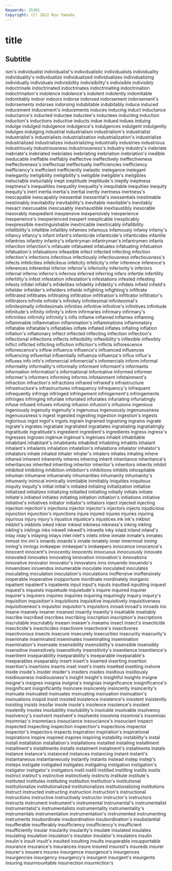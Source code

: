 ```yaml
---
Keywords: 25301
Copyright: (C) 2022 Ryu Yamada
---
```



# title

## Subtitle
ism's individualist individualist's individualistic individualists individuality individuality's individualize individualized
individualizes individualizing individually individuals indivisibility indivisibility's indivisible indivisibly indoctrinate indoctrinated
indoctrinates indoctrinating indoctrination indoctrination's indolence indolence's indolent indolently indomitable indomitably
indoor indoors indorse indorsed indorsement indorsement's indorsements indorses indorsing indubitable
indubitably induce induced inducement inducement's inducements induces inducing induct inductance
inductance's inducted inductee inductee's inductees inducting induction induction's inductions inductive
inducts indue indued indues induing indulge indulged indulgence indulgence's indulgences
indulgent indulgently indulges indulging industrial industrialism industrialism's industrialist industrialist's industrialists
industrialization industrialization's industrialize industrialized industrializes industrializing industrially industries industrious industriously
industriousness industriousness's industry industry's inebriate inebriate's inebriated inebriates inebriating inebriation
inebriation's inedible ineducable ineffable ineffably ineffective ineffectively ineffectiveness ineffectiveness's ineffectual
ineffectually inefficiencies inefficiency inefficiency's inefficient inefficiently inelastic inelegance inelegant inelegantly
ineligibility ineligibility's ineligible ineligible's ineligibles ineluctable ineluctably inept ineptitude ineptitude's
ineptly ineptness ineptness's inequalities inequality inequality's inequitable inequities inequity inequity's
inert inertia inertia's inertial inertly inertness inertness's inescapable inescapably inessential
inessential's inessentials inestimable inestimably inevitability inevitability's inevitable inevitable's inevitably inexact
inexcusable inexcusably inexhaustible inexhaustibly inexorable inexorably inexpedient inexpensive inexpensively inexperience
inexperience's inexperienced inexpert inexplicable inexplicably inexpressible inextinguishable inextricable inextricably infallibility
infallibility's infallible infallibly infamies infamous infamously infamy infamy's infancy infancy's
infant infant's infanticide infanticide's infanticides infantile infantries infantry infantry's infantryman
infantryman's infantrymen infants infarction infarction's infatuate infatuated infatuates infatuating infatuation
infatuation's infatuations infeasible infect infected infecting infection infection's infections infectious
infectiously infectiousness infectiousness's infects infelicities infelicitous infelicity infelicity's infer inference
inference's inferences inferential inferior inferior's inferiority inferiority's inferiors infernal inferno
inferno's infernos inferred inferring infers infertile infertility infertility's infest infestation
infestation's infestations infested infesting infests infidel infidel's infidelities infidelity infidelity's
infidels infield infield's infielder infielder's infielders infields infighting infighting's infiltrate
infiltrated infiltrates infiltrating infiltration infiltration's infiltrator infiltrator's infiltrators infinite infinite's
infinitely infinitesimal infinitesimal's infinitesimally infinitesimals infinities infinitive infinitive's infinitives infinitude
infinitude's infinity infinity's infirm infirmaries infirmary infirmary's infirmities infirmity infirmity's
infix inflame inflamed inflames inflaming inflammable inflammation inflammation's inflammations inflammatory
inflatable inflatable's inflatables inflate inflated inflates inflating inflation inflation's inflationary
inflect inflected inflecting inflection inflection's inflectional inflections inflects inflexibility inflexibility's
inflexible inflexibly inflict inflicted inflicting infliction infliction's inflicts inflorescence inflorescence's
inflow influence influence's influenced influences influencing influential influentially influenza influenza's
influx influx's influxes info info's infomercial infomercial's infomercials inform informal
informality informality's informally informant informant's informants information information's informational informative
informed informer informer's informers informing informs infotainment infotainment's infraction infraction's
infractions infrared infrared's infrastructure infrastructure's infrastructures infrequency infrequency's infrequent infrequently
infringe infringed infringement infringement's infringements infringes infringing infuriate infuriated infuriates
infuriating infuriatingly infuse infused infuses infusing infusion infusion's infusions ingenious
ingeniously ingenuity ingenuity's ingenuous ingenuously ingenuousness ingenuousness's ingest ingested ingesting
ingestion ingestion's ingests inglorious ingot ingot's ingots ingrain ingrained ingraining
ingrains ingrate ingrate's ingrates ingratiate ingratiated ingratiates ingratiating ingratiatingly ingratitude
ingratitude's ingredient ingredient's ingredients ingress ingress's ingresses ingrown ingénue ingénue's
ingénues inhabit inhabitable inhabitant inhabitant's inhabitants inhabited inhabiting inhabits inhalant
inhalant's inhalants inhalation inhalation's inhalations inhalator inhalator's inhalators inhale inhaled
inhaler inhaler's inhalers inhales inhaling inhere inhered inherent inherently inheres
inhering inherit inheritance inheritance's inheritances inherited inheriting inheritor inheritor's inheritors
inherits inhibit inhibited inhibiting inhibition inhibition's inhibitions inhibits inhospitable inhuman
inhumane inhumanely inhumanities inhumanity inhumanity's inhumanly inimical inimically inimitable inimitably
iniquities iniquitous iniquity iniquity's initial initial's initialed initialing initialization initialize
initialized initializes initializing initialled initialling initially initials initiate initiate's initiated
initiates initiating initiation initiation's initiations initiative initiative's initiatives initiator initiator's
initiators inject injected injecting injection injection's injections injector injector's injectors
injects injudicious injunction injunction's injunctions injure injured injures injuries injuring
injurious injury injury's injustice injustice's injustices ink ink's inkblot inkblot's
inkblots inked inkier inkiest inkiness inkiness's inking inkling inkling's inklings
inks inkwell inkwell's inkwells inky inlaid inland inland's inlay inlay's
inlaying inlays inlet inlet's inlets inline inmate inmate's inmates inmost
inn inn's innards innards's innate innately inner innermost inning inning's
innings innkeeper innkeeper's innkeepers innocence innocence's innocent innocent's innocently innocents
innocuous innocuously innovate innovated innovates innovating innovation innovation's innovations innovative
innovator innovator's innovators inns innuendo innuendo's innuendoes innuendos innumerable inoculate
inoculated inoculates inoculating inoculation inoculation's inoculations inoffensive inoffensively inoperable inoperative
inopportune inordinate inordinately inorganic inpatient inpatient's inpatients input input's inputs
inputted inputting inquest inquest's inquests inquietude inquietude's inquire inquired inquirer
inquirer's inquirers inquires inquiries inquiring inquiringly inquiry inquiry's inquisition inquisition's
inquisitions inquisitive inquisitively inquisitiveness inquisitiveness's inquisitor inquisitor's inquisitors inroad inroad's
inroads ins insane insanely insaner insanest insanity insanity's insatiable insatiably
inscribe inscribed inscribes inscribing inscription inscription's inscriptions inscrutable inscrutably inseam
inseam's inseams insect insect's insecticide insecticide's insecticides insectivore insectivore's insectivores
insectivorous insects insecure insecurely insecurities insecurity insecurity's inseminate inseminated inseminates
inseminating insemination insemination's insensate insensibility insensibility's insensible insensibly insensitive insensitively
insensitivity insensitivity's insentience insentience's insentient inseparability inseparability's inseparable inseparable's inseparables
inseparably insert insert's inserted inserting insertion insertion's insertions inserts inset
inset's insets insetted insetting inshore inside inside's insider insider's insiders
insides insidious insidiously insidiousness insidiousness's insight insight's insightful insights insigne
insigne's insignes insignia insignia's insignias insignificance insignificance's insignificant insignificantly insincere
insincerely insincerity insincerity's insinuate insinuated insinuates insinuating insinuation insinuation's insinuations
insipid insist insisted insistence insistence's insistent insistently insisting insists insofar
insole insole's insolence insolence's insolent insolently insoles insolubility insolubility's insoluble
insolvable insolvency insolvency's insolvent insolvent's insolvents insomnia insomnia's insomniac insomniac's
insomniacs insouciance insouciance's insouciant inspect inspected inspecting inspection inspection's inspections
inspector inspector's inspectors inspects inspiration inspiration's inspirational inspirations inspire inspired
inspires inspiring instability instability's instal install installation installation's installations installed
installing installment installment's installments installs instalment instalment's instalments instals instance
instance's instanced instances instancing instant instant's instantaneous instantaneously instantly instants
instead instep instep's insteps instigate instigated instigates instigating instigation instigation's
instigator instigator's instigators instil instill instilled instilling instills instils instinct
instinct's instinctive instinctively instincts institute institute's instituted institutes instituting institution
institution's institutional institutionalize institutionalized institutionalizes institutionalizing institutions instruct instructed instructing
instruction instruction's instructional instructions instructive instructively instructor instructor's instructors instructs
instrument instrument's instrumental instrumental's instrumentalist instrumentalist's instrumentalists instrumentality instrumentality's instrumentals
instrumentation instrumentation's instrumented instrumenting instruments insubordinate insubordination insubordination's insubstantial insufferable
insufferably insufficiency insufficiency's insufficient insufficiently insular insularity insularity's insulate insulated
insulates insulating insulation insulation's insulator insulator's insulators insulin insulin's insult
insult's insulted insulting insults insuperable insupportable insurance insurance's insurances insure
insured insured's insureds insurer insurer's insurers insures insurgence insurgence's insurgences
insurgencies insurgency insurgency's insurgent insurgent's insurgents insuring insurmountable insurrection insurrection's
